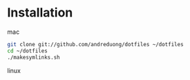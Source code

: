 # Installation
mac
``` bash
git clone git://github.com/andreduong/dotfiles ~/dotfiles
cd ~/dotfiles
./makesymlinks.sh
```
linux
```TODO
```
